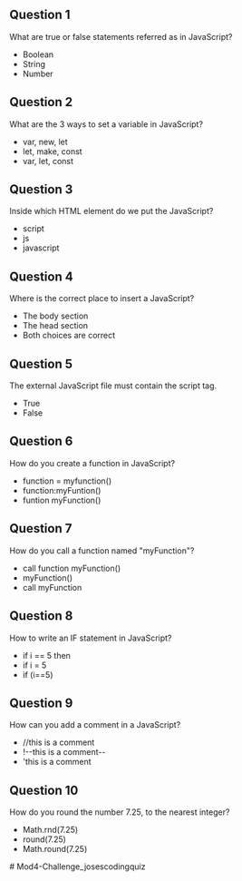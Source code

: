 <h2>Question 1</h2>
                        <p>What are true or false statements referred as in JavaScript?</p>
                        <ul>
                            <li>Boolean</li>
                            <li>String</li>
                            <li>Number</li>
                        </ul>
                        <h2>Question 2</h2>
                        <p>What are the 3 ways to set a variable in JavaScript?</p>
                        <ul>
                            <li>var, new, let</li>
                            <li>let, make, const</li>
                            <li>var, let, const</li>
                        </ul>
                        <h2>Question 3</h2>
                        <p>Inside which HTML element do we put the JavaScript?</p>
                        <ul>
                            <li>script</li>
                            <li>js</li>
                            <li>javascript</li>
                        </ul>
                        <h2>Question 4</h2>
                        <p>Where is the correct place to insert a JavaScript?</p>
                        <ul>
                            <li>The body section</li>
                            <li>The head section</li>
                            <li>Both choices are correct</li>
                        </ul>
                        <h2>Question 5</h2>
                        <p>The external JavaScript file must contain the script tag.</p>
                        <ul>
                            <li>True</li>
                            <li>False</li>
                        </ul>
                        <h2>Question 6</h2>
                        <p>How do you create a function in JavaScript?</p>
                        <ul>
                            <li>function = myfunction()</li>
                            <li>function:myFuntion()</li>
                            <li>funtion myFunction()</li>
                        </ul>
                        <h2>Question 7</h2>
                        <p>How do you call a function named "myFunction"?</p>
                        <ul>
                            <li>call function myFunction()</li>
                            <li>myFunction()</li>
                            <li>call myFunction</li>
                        </ul>
                        <h2>Question 8</h2>
                        <p>How to write an IF statement in JavaScript?</p>
                        <ul>
                            <li>if i == 5 then</li>
                            <li>if i = 5</li>
                            <li>if (i==5)</li>
                        </ul>
                        <h2>Question 9</h2>
                        <p>How can you add a comment in a JavaScript?</p>
                        <ul>
                            <li>//this is a comment</li>
                            <li>!--this is a comment--</li>
                            <li>'this is a comment</li>
                        </ul>
                        <h2>Question 10</h2>
                        <p>How do you round the number 7.25, to the nearest integer?</p>
                        <ul>
                            <li>Math.rnd(7.25)</li>
                            <li>round(7.25)</li>
                            <li>Math.round(7.25)</li>
                        </ul># Mod4-Challenge_josescodingquiz
